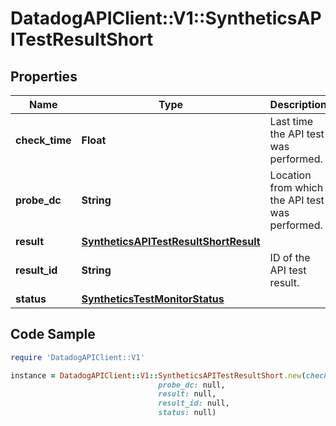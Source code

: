 # DatadogAPIClient::V1::SyntheticsAPITestResultShort

## Properties

Name | Type | Description | Notes
------------ | ------------- | ------------- | -------------
**check_time** | **Float** | Last time the API test was performed. | [optional] 
**probe_dc** | **String** | Location from which the API test was performed. | [optional] 
**result** | [**SyntheticsAPITestResultShortResult**](SyntheticsAPITestResultShortResult.md) |  | [optional] 
**result_id** | **String** | ID of the API test result. | [optional] 
**status** | [**SyntheticsTestMonitorStatus**](SyntheticsTestMonitorStatus.md) |  | [optional] 

## Code Sample

```ruby
require 'DatadogAPIClient::V1'

instance = DatadogAPIClient::V1::SyntheticsAPITestResultShort.new(check_time: null,
                                 probe_dc: null,
                                 result: null,
                                 result_id: null,
                                 status: null)
```


